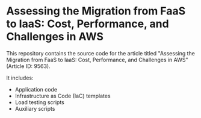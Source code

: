 # Assessing the Migration from FaaS to IaaS: Cost, Performance, and Challenges in AWS

This repository contains the source code for the article titled "Assessing the Migration from FaaS to IaaS: Cost, Performance, and Challenges in AWS" (Article ID: 9563).

It includes:

- Application code
- Infrastructure as Code (IaC) templates
- Load testing scripts
- Auxiliary scripts